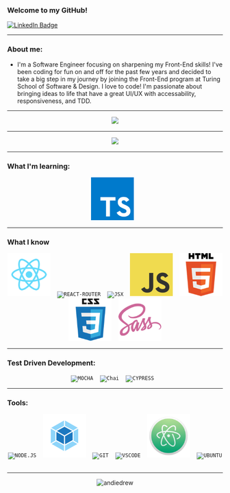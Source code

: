 ### Welcome to my GitHub!
[![LinkedIn Badge](https://img.shields.io/badge/LinkedIn-Profile-informational?style=flat&logo=linkedin&logoColor=white&color=0D76A8)](https://www.linkedin.com/in/andrewrcarlin/)

***

### About me:

* I'm a Software Engineer focusing on sharpening my Front-End skills! I've been coding for fun on and off for the past few years and decided to take a big step in my journey by joining the Front-End program at Turing School of Software & Design. I love to code! I'm passionate about bringing ideas to life that have a great UI/UX with accessability, responsiveness, and TDD.

***

<p align="center"> 
  <img src="https://github-readme-stats.vercel.app/api?username=AndieDrew&theme=tokyonight&show_icons=true"/>
</p>

***

<p align="center"> 
  <img src="https://github-readme-stats.vercel.app/api/top-langs/?username=AndieDrew&langs_count=5&theme=tokyonight&layout=compact"/>
</p>

***
<h3 > What I'm learning: </h3>

<p align="center">
  <code><img  alt="TYPESCRIPT" width="100px" src="https://raw.githubusercontent.com/github/explore/80688e429a7d4ef2fca1e82350fe8e3517d3494d/topics/typescript/typescript.png" /></code> &nbsp;&nbsp;
  
</p>

***
<h3 > What I know </h3>

<p align="center">
  <code><img  alt="REACT" width="100px" src="https://raw.githubusercontent.com/github/explore/80688e429a7d4ef2fca1e82350fe8e3517d3494d/topics/react/react.png" /></code> &nbsp;&nbsp;
<code><img  alt="REACT-ROUTER" width="100px" src="https://iconape.com/wp-content/png_logo_vector/react-router.png" /></code> &nbsp;&nbsp;
  <code><img  alt="JSX" width="100px" src="https://raw.githubusercontent.com/jsx-ir/logo/master/jsx.png" /></code> &nbsp;&nbsp;
  <code><img  alt="JAVASCRIPT" width="100px" src="https://raw.githubusercontent.com/github/explore/80688e429a7d4ef2fca1e82350fe8e3517d3494d/topics/javascript/javascript.png" /></code> &nbsp;&nbsp;
  <code><img  alt="HTML5" width="100px" src="https://raw.githubusercontent.com/github/explore/80688e429a7d4ef2fca1e82350fe8e3517d3494d/topics/html/html.png" /></code> &nbsp;&nbsp;
  <code><img  alt="CSS" width="100px" src="https://raw.githubusercontent.com/github/explore/80688e429a7d4ef2fca1e82350fe8e3517d3494d/topics/css/css.png" /></code> &nbsp;&nbsp;
  <code><img  alt="SASS" width="100px" src="https://raw.githubusercontent.com/github/explore/80688e429a7d4ef2fca1e82350fe8e3517d3494d/topics/sass/sass.png" /></code> &nbsp;&nbsp;
</p>

***
<h3 > Test Driven Development: </h3>

<p align="center">
<code><img  alt="MOCHA" width="100px" src="https://camo.githubusercontent.com/58045a79a69afea4cab1cea6def6d911fba3956cf5fd683addf41c032aa64088/68747470733a2f2f636c6475702e636f6d2f78465646784f696f41552e737667" /></code> &nbsp;&nbsp;
<code><img  alt="Chai" width="100px" src="https://camo.githubusercontent.com/7ecbd4531436e4f20c1dba52a4fd4ac367cfcc20a2f62cfe7a10f32da306afc6/687474703a2f2f636861696a732e636f6d2f696d672f636861692d6c6f676f2e706e67" /></code> &nbsp;&nbsp;
<code><img  alt="CYPRESS" width="100px" src="https://media-exp1.licdn.com/dms/image/C4E0BAQGhE8jNwjlc3w/company-logo_200_200/0/1554836371931?e=1630540800&v=beta&t=krzGzZyEemJix0dprQoB5S-tZ1YPNmjhbALY33J6G_s" /></code> &nbsp;&nbsp;
</p>

***
<h3 > Tools: </h3>

<p align="center">
<code><img  alt="NODE.JS" width="100px" src="https://seeklogo.com/images/N/nodejs-logo-FBE122E377-seeklogo.com.png" /></code> &nbsp;&nbsp;
<code><img  alt="WEBPACK" width="100px" src="https://raw.githubusercontent.com/github/explore/80688e429a7d4ef2fca1e82350fe8e3517d3494d/topics/webpack/webpack.png" /></code> &nbsp;&nbsp;
<code><img  alt="GIT" width="100px" src="https://upload.wikimedia.org/wikipedia/commons/thumb/3/3f/Git_icon.svg/97px-Git_icon.svg.png" /></code> &nbsp;&nbsp;
<code><img  alt="VSCODE" width="100px" src="https://raw.githubusercontent.com/dhanishgajjar/vscode-icons/master/png/default_dark.png" /></code> &nbsp;&nbsp;
<code><img  alt="ATOM" width="100px" src="https://raw.githubusercontent.com/github/explore/80688e429a7d4ef2fca1e82350fe8e3517d3494d/topics/atom/atom.png" /></code> &nbsp;&nbsp;
<code><img  alt="UBUNTU" width="100px" src="https://upload.wikimedia.org/wikipedia/commons/thumb/a/ab/Logo-ubuntu_cof-orange-hex.svg/1200px-Logo-ubuntu_cof-orange-hex.svg.png" /></code> &nbsp;&nbsp;
</p>

***

<p align="center"><img src="https://github-readme-streak-stats.herokuapp.com/?user=andiedrew&" alt="andiedrew" /></p>




<!-- 
![Your Repository's Stats](https://github-readme-stats.vercel.app/api/top-langs/?username=andiedrew&theme=tokyonight)

 -->
